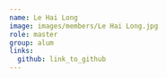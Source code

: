 ```yaml
---
name: Le Hai Long 
image: images/members/Le Hai Long.jpg 
role: master
group: alum
links:
  github: link_to_github 
---
```

